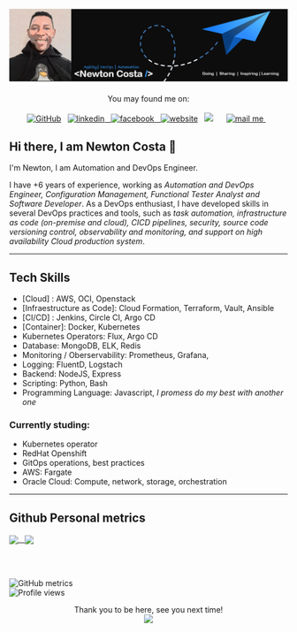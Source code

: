 [![Header](https://github.com/NewtonCosta/NewtonCosta/blob/main/github-banner-2.png "Header")](https://github.com/NewtonCosta)


<p align="center">
    You may found me on: </br> </br>
  <a href="https://github.com/NewtonCosta"><img height="35" src="https://cdn.jsdelivr.net/npm/simple-icons@3.0.1/icons/github.svg" alt="GitHub" height="35"></a>&nbsp;&nbsp;
  <a href="https://www.linkedin.com/in/new-costa/"><img src="https://cdn.jsdelivr.net/npm/simple-icons@3.0.1/icons/linkedin.svg" alt="linkedin" height="35"</a>&nbsp;&nbsp;
  <a href="https://stackoverflow.com/users/13491142"><img src="https://cdn.jsdelivr.net/npm/simple-icons@3.0.1/icons/facebook.svg" alt="facebook" height="35"</a>&nbsp;&nbsp;
  <a href="https://about-newton.netlify.app/"><img src="https://cdn.jsdelivr.net/npm/simple-icons@3.0.1/icons/icloud.svg" alt="website" height="35"></a>&nbsp;&nbsp;
  <a href="https://medium.com/@newtongomez04"><img height="35" src="https://github.com/stephenajulu/stephenajulu/blob/master/images/icons/medium-brands.svg"></a>&nbsp;&nbsp;
   <a href="https://dev.to/newtoncosta"><img height="35" src=""></a>&nbsp;&nbsp;
  <a href="mailto:newtongomez04@gmail.com"><img height="35" alt="mail me" src="https://github.com/stephenajulu/stephenajulu/blob/master/images/icons/envelope-square-solid.svg">
  </a>&nbsp;&nbsp;
</p>


## Hi there, I am Newton Costa 👋

I'm Newton, I am Automation and DevOps Engineer.

I have +6 years of experience, working as _Automation and DevOps Engineer, Configuration Management, Functional Tester Analyst and Software Developer_. As a DevOps enthusiast, I have developed skills in several DevOps practices and tools, such as _task automation, infrastructure as code (on-premise and cloud), CICD pipelines, security, source code versioning control, observability and monitoring, and support on high availability Cloud production system_.

<hr>

## Tech Skills  
 - [Cloud] : AWS, OCI, Openstack
 - [Infraestructure as Code]: Cloud Formation, Terraform, Vault, Ansible
 - [CI/CD] : Jenkins, Circle CI, Argo CD
 - [Container]: Docker, Kubernetes
 - Kubernetes Operators: Flux, Argo CD
 - Database: MongoDB, ELK, Redis
 - Monitoring / Oberservability: Prometheus, Grafana,
 - Logging: FluentD, Logstach
 - Backend: NodeJS, Express
 - Scripting: Python, Bash
 - Programming Language: Javascript, _I promess do my best with another one_

### Currently studing:
- Kubernetes operator
- RedHat Openshift
- GitOps operations, best practices
- AWS: Fargate
- Oracle Cloud: Compute, network, storage, orchestration
<hr>

## Github Personal metrics
<!-- Github metrics: you can build your own at : https://arturssmirnovs.github.io/github-profile-readme-generator/ -->
<a href="https://github.com/anuraghazra/github-readme-stats">
  <img height="200" align="center" src="https://github-readme-stats.vercel.app/api?username=NewtonCosta&show_icons=true&theme=midnight-purple" />&nbsp;&nbsp;
</a>
<!-- Github most used language -->
<a href="https://github.com/anuraghazra/convoychat">
  <img height="200" align="center" src="https://github-readme-stats.vercel.app/api/top-langs/?username=NewtonCosta&layout=compact" />
</a>

</br></br>

<!-- Extended GitHub metrics -->
![GitHub metrics](https://metrics.lecoq.io/NewtonCosta)  
![Profile views](https://gpvc.arturio.dev/NewtonCosta)  

<!-- Github Tropheus -->
<!--
<p align="center">
 <img src="https://github-profile-trophy.vercel.app/?username=NewtonCosta"
</p>
-->
<!-- Pin the most relevant repos to profile-->
<!--
<p>
<img src="https://github-readme-stats.vercel.app/api/pin/?username=NewtonCostaa&repo=github-readme-stats">
</p>
-->

<!-- Visitors counter -->
<p align="center"> 
  Thank you to be here, see you next time!<br>
  <img src="https://profile-counter.glitch.me/NewtonCosta/count.svg" />
</p>
